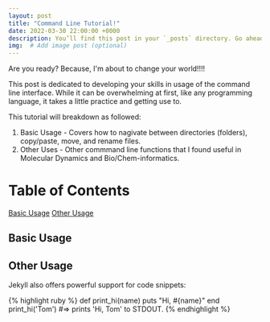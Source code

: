 ```yaml
---
layout: post
title: "Command Line Tutorial!"
date: 2022-03-30 22:00:00 +0000
description: You’ll find this post in your `_posts` directory. Go ahead and edit it and re-build the site to see your changes. # Add post description (optional)
img:  # Add image post (optional)
---
```

Are you ready? Because, I'm about to change your world!!!! 

This post is dedicated to developing your skills in usage of the command line interface. While it can be overwhelming at first, like any programming language, it takes a little practice and getting use to.

This tutorial will breakdown as followed: 
1) Basic Usage - Covers how to nagivate between directories (folders), copy/paste, move, and rename files.
2) Other Uses - Other commmand line functions that I found useful in Molecular Dynamics and Bio/Chem-informatics.

# Table of Contents #
[Basic Usage](#basic-usage) 
[Other Usage](#other-usage)



## Basic Usage ##

## Other Usage ##

Jekyll also offers powerful support for code snippets:

{% highlight ruby %}
def print_hi(name)
  puts "Hi, #{name}"
end
print_hi('Tom')
#=> prints 'Hi, Tom' to STDOUT.
{% endhighlight %}


